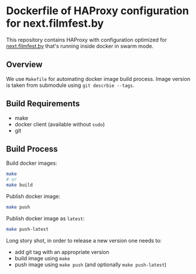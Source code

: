 # Dockerfile of HAProxy configuration for next.filmfest.by

This repository contains HAProxy with configuration optimized for
[next.filmfest.by](http://next.filmfest.by) that's running inside
docker in swarm mode.

## Overview

We use `Makefile` for automating docker image build process. Image
version is taken from submodule using `git descrbie --tags`.

## Build Requirements

* make
* docker client (available without `sudo`)
* git

## Build Process

Build docker images:

```sh
make
# or
make build
```

Publish docker image:

```sh
make push
```

Publish docker image as `latest`:

```sh
make push-latest
```

Long story shot, in order to release a new version one needs to:

* add git tag with an appropriate version
* build image using `make`
* push image using `make push` (and optionally `make push-latest`)
